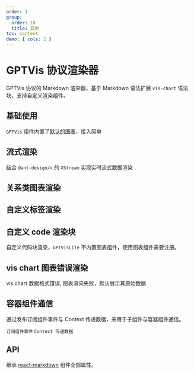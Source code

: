 ```yaml
---
order: 1
group:
  order: 10
  title: 其他
toc: content
demo: { cols: 2 }
---
```


# GPTVis 协议渲染器

GPTVis 协议的 Markdown 渲染器，基于 Markdown 语法扩展 `vis-chart` 语法块，支持自定义渲染组件。

## 基础使用

`GPTVis` 组件内置了[默认的图表](https://github.com/antvis/GPT-Vis/tree/main/src/export.ts#L76)，接入简单

<code src="./demos/default"></code>

## 流式渲染

结合 `@ant-design/x` 的 `XStream` 实现实时流式数据渲染

<code src="./demos/stream"></code>

## 关系类图表渲染

<code src="./demos/relation"></code>

## 自定义标签渲染

<code src="./demos/tag"></code>

## 自定义 code 渲染块

自定义代码块渲染，`GPTVisLite` 不内置图表组件，使用图表组件需要注册。

<code src="./demos/code"></code>

## vis chart 图表错误渲染

vis chart 数据格式错误, 图表渲染失败，默认展示其原始数据

<code src="./demos/errorRender"></code>

## 容器组件通信

通过发布订阅组件事件与 Context 传递数据，来用于子组件与容器组件通信。

<code src="./demos/event">订阅组件事件</code>
<code src="./demos/context-provider">Context 传递数据</code>

## API

继承 [react-markdown](https://github.com/remarkjs/react-markdown#options) 组件全部属性。
